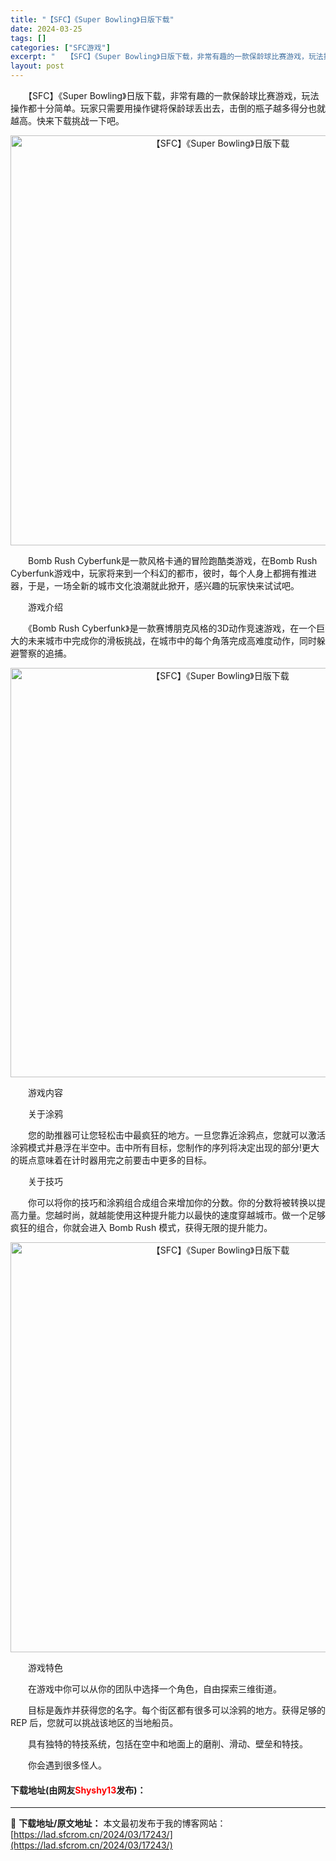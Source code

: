 ```yaml
---
title: "【SFC】《Super Bowling》日版下载"
date: 2024-03-25
tags: []
categories: ["SFC游戏"]
excerpt: "　　【SFC】《Super Bowling》日版下载，非常有趣的一款保龄球比赛游戏，玩法操作都十分简单。玩家只需要用操作键将保龄球丢出去，击倒的瓶子越多得分也就越高。快来下载挑战一下吧。 　　Bomb Rush Cyberfunk是一款风格卡通的冒险跑酷类游戏，在Bomb Rush Cyberfun&hellip;"
layout: post
---
```


 <p>　　【SFC】《Super Bowling》日版下载，非常有趣的一款保龄球比赛游戏，玩法操作都十分简单。玩家只需要用操作键将保龄球丢出去，击倒的瓶子越多得分也就越高。快来下载挑战一下吧。</p> <p align="center"><img align="" border="0" src="https://lad.sfcrom.cn/wp-content/uploads/2024/03/20240325_6600d03494455.png" width="656" alt="【SFC】《Super Bowling》日版下载" /></p> <p>　　Bomb Rush Cyberfunk是一款风格卡通的冒险跑酷类游戏，在Bomb Rush Cyberfunk游戏中，玩家将来到一个科幻的都市，彼时，每个人身上都拥有推进器，于是，一场全新的城市文化浪潮就此掀开，感兴趣的玩家快来试试吧。</p> <p>　　游戏介绍</p> <p>　　《Bomb Rush Cyberfunk》是一款赛博朋克风格的3D动作竞速游戏，在一个巨大的未来城市中完成你的滑板挑战，在城市中的每个角落完成高难度动作，同时躲避警察的追捕。</p> <p align="center"><img align="" border="0" src="https://lad.sfcrom.cn/wp-content/uploads/2024/03/20240325_6600d035ed2f4.png" width="655" alt="【SFC】《Super Bowling》日版下载" /></p> <p>　　游戏内容</p> <p>　　关于涂鸦</p> <p>　　您的助推器可让您轻松击中最疯狂的地方。一旦您靠近涂鸦点，您就可以激活涂鸦模式并悬浮在半空中。击中所有目标，您制作的序列将决定出现的部分!更大的斑点意味着在计时器用完之前要击中更多的目标。</p> <p>　　关于技巧</p> <p>　　你可以将你的技巧和涂鸦组合成组合来增加你的分数。你的分数将被转换以提高力量。您越时尚，就越能使用这种提升能力以最快的速度穿越城市。做一个足够疯狂的组合，你就会进入 Bomb Rush 模式，获得无限的提升能力。</p> <p align="center"><img align="" border="0" src="https://lad.sfcrom.cn/wp-content/uploads/2024/03/20240325_6600d036ea748.png" width="656" alt="【SFC】《Super Bowling》日版下载" /></p> <p>　　游戏特色</p> <p>　　在游戏中你可以从你的团队中选择一个角色，自由探索三维街道。</p> <p>　　目标是轰炸并获得您的名字。每个街区都有很多可以涂鸦的地方。获得足够的 REP 后，您就可以挑战该地区的当地船员。</p> <p>　　具有独特的特技系统，包括在空中和地面上的磨削、滑动、壁垒和特技。</p> <p>　　你会遇到很多怪人。</p> <p><h4>下载地址(由网友<font color="red">Shyshy13</font>发布)：</h4></p> 

---
📖 **下载地址/原文地址：** 本文最初发布于我的博客网站：[https://lad.sfcrom.cn/2024/03/17243/](https://lad.sfcrom.cn/2024/03/17243/)
